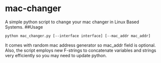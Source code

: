 # mac-changer
A simple python script to change your mac changer in Linux Based Systems.
##Usage
```bash
python mac_changer.py [--interface interface] [--mac_addr mac_addr]
```
It comes with random mac address generator so mac_addr field is optional. Also, the script employs new F-strings to concatenate variables and strings very efficiently so you may need to update python.
